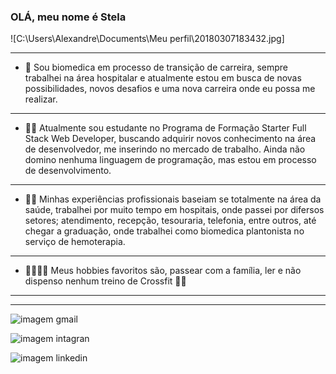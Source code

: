 
### OLÁ, meu nome é Stela 
![C:\Users\Alexandre\Documents\Meu perfil\20180307183432.jpg]

---

- 🚀 Sou biomedica em processo de transição de carreira, sempre trabalhei na área hospitalar e atualmente estou em busca de novas possibilidades, novos desafios e uma nova carreira onde eu possa me realizar. 
---
- 👨‍🎓 Atualmente sou estudante no Programa de Formação Starter Full Stack Web Developer, buscando adquirir novos conhecimento na área de desenvolvedor, me inserindo no mercado de trabalho. Ainda não domino nenhuma linguagem de programação, mas estou em processo de desenvolvimento.
---
- 👩‍🔬 Minhas experiências profissionais baseiam se totalmente na área da saúde, trabalhei por muito tempo em hospitais, onde passei por difersos setores; atendimento, recepção, tesouraria, telefonia, entre outros, até chegar a graduação, onde trabalhei como biomedica plantonista no serviço de hemoterapia.
--- 
- 👨‍👩‍👧‍👦 Meus hobbies favoritos são, passear com a família, ler e não dispenso nenhum treino de Crossfit 🏋️‍♀️
---

----
![imagem gmail](https://img.shields.io/badge/Gmail-D14836?style=for-the-badge&logo=gmail&logoColor=whitestelafranken1@gmail.com) 

![imagem intagran](https://img.shields.io/badge/Instagram-E4405F?style=for-the-badge&logo=instagram&logoColor=whitehttps://www.instagram.com/stelafranken/)

![imagem linkedin](https://img.shields.io/badge/LinkedIn-0077B5?style=for-the-badge&logo=linkedin&logoColor=white-https://www.linkedin.com/in/stela-franken-08129087/)
